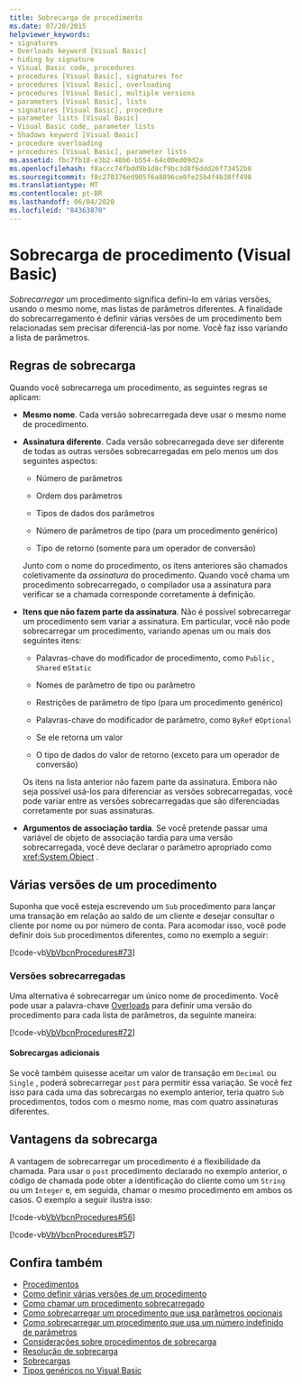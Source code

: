 ```yaml
---
title: Sobrecarga de procedimento
ms.date: 07/20/2015
helpviewer_keywords:
- signatures
- Overloads keyword [Visual Basic]
- hiding by signature
- Visual Basic code, procedures
- procedures [Visual Basic], signatures for
- procedures [Visual Basic], overloading
- procedures [Visual Basic], multiple versions
- parameters [Visual Basic], lists
- signatures [Visual Basic], procedure
- parameter lists [Visual Basic]
- Visual Basic code, parameter lists
- Shadows keyword [Visual Basic]
- procedure overloading
- procedures [Visual Basic], parameter lists
ms.assetid: fbc7fb18-e3b2-48b6-b554-64c00ed09d2a
ms.openlocfilehash: f8accc74fbdd9b1d8cf9bc3d8f6ddd26f73452b8
ms.sourcegitcommit: f8c270376ed905f6a8896ce0fe25b4f4b38ff498
ms.translationtype: MT
ms.contentlocale: pt-BR
ms.lasthandoff: 06/04/2020
ms.locfileid: "84363870"
---
```

# <a name="procedure-overloading-visual-basic"></a>Sobrecarga de procedimento (Visual Basic)

*Sobrecarregar* um procedimento significa defini-lo em várias versões, usando o mesmo nome, mas listas de parâmetros diferentes. A finalidade do sobrecarregamento é definir várias versões de um procedimento bem relacionadas sem precisar diferenciá-las por nome. Você faz isso variando a lista de parâmetros.

## <a name="overloading-rules"></a>Regras de sobrecarga

Quando você sobrecarrega um procedimento, as seguintes regras se aplicam:

- **Mesmo nome**. Cada versão sobrecarregada deve usar o mesmo nome de procedimento.

- **Assinatura diferente**. Cada versão sobrecarregada deve ser diferente de todas as outras versões sobrecarregadas em pelo menos um dos seguintes aspectos:

  - Número de parâmetros

  - Ordem dos parâmetros

  - Tipos de dados dos parâmetros

  - Número de parâmetros de tipo (para um procedimento genérico)

  - Tipo de retorno (somente para um operador de conversão)

  Junto com o nome do procedimento, os itens anteriores são chamados coletivamente da *assinatura* do procedimento. Quando você chama um procedimento sobrecarregado, o compilador usa a assinatura para verificar se a chamada corresponde corretamente à definição.

- **Itens que não fazem parte da assinatura**. Não é possível sobrecarregar um procedimento sem variar a assinatura. Em particular, você não pode sobrecarregar um procedimento, variando apenas um ou mais dos seguintes itens:

  - Palavras-chave do modificador de procedimento, como `Public` , `Shared` e`Static`

  - Nomes de parâmetro de tipo ou parâmetro

  - Restrições de parâmetro de tipo (para um procedimento genérico)

  - Palavras-chave do modificador de parâmetro, como `ByRef` e`Optional`

  - Se ele retorna um valor

  - O tipo de dados do valor de retorno (exceto para um operador de conversão)

  Os itens na lista anterior não fazem parte da assinatura. Embora não seja possível usá-los para diferenciar as versões sobrecarregadas, você pode variar entre as versões sobrecarregadas que são diferenciadas corretamente por suas assinaturas.

- **Argumentos de associação tardia**. Se você pretende passar uma variável de objeto de associação tardia para uma versão sobrecarregada, você deve declarar o parâmetro apropriado como <xref:System.Object> .

## <a name="multiple-versions-of-a-procedure"></a>Várias versões de um procedimento

Suponha que você esteja escrevendo um `Sub` procedimento para lançar uma transação em relação ao saldo de um cliente e desejar consultar o cliente por nome ou por número de conta. Para acomodar isso, você pode definir dois `Sub` procedimentos diferentes, como no exemplo a seguir:

[!code-vb[VbVbcnProcedures#73](~/samples/snippets/visualbasic/VS_Snippets_VBCSharp/VbVbcnProcedures/VB/Class1.vb#73)]

### <a name="overloaded-versions"></a>Versões sobrecarregadas

Uma alternativa é sobrecarregar um único nome de procedimento. Você pode usar a palavra-chave [Overloads](../../../language-reference/modifiers/overloads.md) para definir uma versão do procedimento para cada lista de parâmetros, da seguinte maneira:

[!code-vb[VbVbcnProcedures#72](~/samples/snippets/visualbasic/VS_Snippets_VBCSharp/VbVbcnProcedures/VB/Class1.vb#72)]

#### <a name="additional-overloads"></a>Sobrecargas adicionais

Se você também quisesse aceitar um valor de transação em `Decimal` ou `Single` , poderá sobrecarregar `post` para permitir essa variação. Se você fez isso para cada uma das sobrecargas no exemplo anterior, teria quatro `Sub` procedimentos, todos com o mesmo nome, mas com quatro assinaturas diferentes.

## <a name="advantages-of-overloading"></a>Vantagens da sobrecarga

A vantagem de sobrecarregar um procedimento é a flexibilidade da chamada. Para usar o `post` procedimento declarado no exemplo anterior, o código de chamada pode obter a identificação do cliente como um `String` ou um `Integer` e, em seguida, chamar o mesmo procedimento em ambos os casos. O exemplo a seguir ilustra isso:

[!code-vb[VbVbcnProcedures#56](~/samples/snippets/visualbasic/VS_Snippets_VBCSharp/VbVbcnProcedures/VB/Class1.vb#56)]

[!code-vb[VbVbcnProcedures#57](~/samples/snippets/visualbasic/VS_Snippets_VBCSharp/VbVbcnProcedures/VB/Class1.vb#57)]

## <a name="see-also"></a>Confira também

- [Procedimentos](./index.md)
- [Como definir várias versões de um procedimento](./how-to-define-multiple-versions-of-a-procedure.md)
- [Como chamar um procedimento sobrecarregado](./how-to-call-an-overloaded-procedure.md)
- [Como sobrecarregar um procedimento que usa parâmetros opcionais](./how-to-overload-a-procedure-that-takes-optional-parameters.md)
- [Como sobrecarregar um procedimento que usa um número indefinido de parâmetros](./how-to-overload-a-procedure-that-takes-an-indefinite-number-of-parameters.md)
- [Considerações sobre procedimentos de sobrecarga](./considerations-in-overloading-procedures.md)
- [Resolução de sobrecarga](./overload-resolution.md)
- [Sobrecargas](../../../language-reference/modifiers/overloads.md)
- [Tipos genéricos no Visual Basic](../data-types/generic-types.md)
